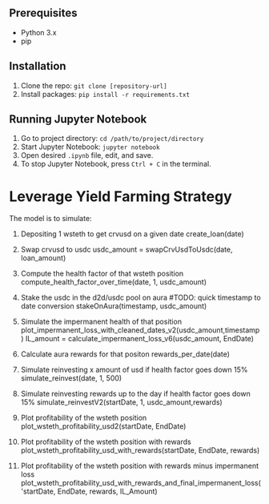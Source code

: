 ## Prerequisites

- Python 3.x
- pip

## Installation

1. Clone the repo: `git clone [repository-url]`
2. Install packages: `pip install -r requirements.txt`

## Running Jupyter Notebook

1. Go to project directory: `cd /path/to/project/directory`
2. Start Jupyter Notebook: `jupyter notebook`
3. Open desired `.ipynb` file, edit, and save.
4. To stop Jupyter Notebook, press `Ctrl + C` in the terminal.


# Leverage Yield Farming Strategy
 
The model is to simulate:
1. Depositing 1 wsteth to get crvusd on a given date
create_loan(date)

2. Swap crvusd to usdc 
usdc_amount = swapCrvUsdToUsdc(date, loan_amount)

3. Compute the health factor of that wsteth position
compute_health_factor_over_time(date, 1, usdc_amount)

4. Stake the usdc in the d2d/usdc pool on aura #TODO: quick timestamp to date conversion
stakeOnAura(timestamp, usdc_amount)

5. Simulate the impermanent health of that position
plot_impermanent_loss_with_cleaned_dates_v2(usdc_amount,timestamp)
IL_amount = calculate_impermanent_loss_v6(usdc_amount, EndDate)

6. Calculate aura rewards for that positon 
rewards_per_date(date)

7. Simulate reinvesting x amount of usd if health factor goes down 15%
simulate_reinvest(date, 1, 500)

8. Simulate reinvesting rewards up to the day if health factor goes down 15%
simulate_reinvestV2(startDate, 1, usdc_amount,rewards)

9. Plot profitability of the wsteth position
plot_wsteth_profitability_usd2(startDate, EndDate)

10. Plot profitability of the wsteth position with rewards
plot_wsteth_profitability_usd_with_rewards(startDate, EndDate, rewards)

11. Plot profitability of the wsteth position with rewards minus impermanent loss
plot_wsteth_profitability_usd_with_rewards_and_final_impermanent_loss('startDate, EndDate, rewards, IL_Amount)
